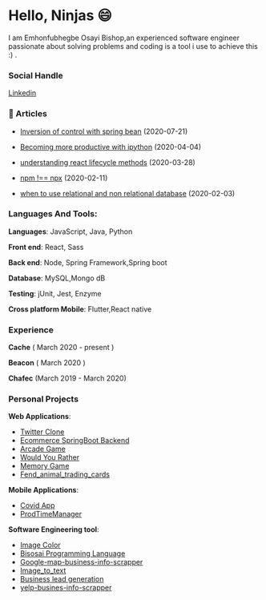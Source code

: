 # Hello, Ninjas  :smile: 

I am Emhonfubhegbe Osayi Bishop,an experienced software engineer passionate about solving problems and coding is a tool i use to achieve this :) .



### Social Handle
[Linkedin](https://www.linkedin.com/in/osayibishop) 



### 📕 Articles
- [Inversion of control with spring bean](https://www.linkedin.com/pulse/inversion-control-spring-beans-osayi-emhonfubhegbe/) (2020-07-21)

- [Becoming more productive with ipython](https://www.linkedin.com/pulse/becoming-more-productive-ipython-bishop-osayi-emhonfubhegbe/) (2020-04-04)

- [understanding react lifecycle methods](https://www.linkedin.com/pulse/understanding-react-lifecycle-methods-bishop-osayi-emhonfubhegbe/) (2020-03-28)

- [npm !== npx](https://www.linkedin.com/pulse/npm-npx-bishop-osayi-emhonfubhegbe/) (2020-02-11)

- [when to use relational and non relational database](https://www.linkedin.com/pulse/when-use-sqlrelational-nosqlnon-relational-database-emhonfubhegbe) (2020-02-03)

  


### Languages And Tools:

__Languages__: JavaScript, Java, Python

__Front end__: React, Sass

__Back end__: Node, Spring Framework,Spring boot

__Database__: MySQL,Mongo dB 

__Testing__: jUnit, Jest, Enzyme

__Cross platform Mobile__: Flutter,React native



### Experience

__Cache__ ( March 2020 - present )

__Beacon__ ( March 2020 )

__Chafec__ (March 2019 - March 2020)

### Personal Projects

__Web Applications__:
- [Twitter Clone](https://github.com/AngularNinjaAvenger/twitter-clone-react) 
- [Ecommerce SpringBoot Backend](https://github.com/AngularNinjaAvenger/ecommerce-SpringBoot-backend)
- [Arcade Game](https://github.com/AngularNinjaAvenger/arcade-game)
- [Would You Rather](https://github.com/AngularNinjaAvenger/would-you-rather)
- [Memory Game](https://github.com/AngularNinjaAvenger/memory-game)
- [Fend_animal_trading_cards](https://github.com/AngularNinjaAvenger/fend_animal_trading_cards)

__Mobile Applications__:
- [Covid App](https://github.com/AngularNinjaAvenger/CovidApp)
- [ProdTimeManager](https://github.com/AngularNinjaAvenger/prodTimeManager)

__Software Engineering tool__:
- [Image Color](https://github.com/AngularNinjaAvenger/Image-colors)
- [Bisosai Programming Language](https://github.com/AngularNinjaAvenger/Bisosai-Programming-Language)
- [Google-map-business-info-scrapper](https://github.com/AngularNinjaAvenger/google-map-business-info-scrapper) 
- [Image_to_text](https://github.com/AngularNinjaAvenger/image_to_text) 
- [Business lead generation](https://github.com/AngularNinjaAvenger/business-lead-generation) 
- [yelp-busines-info-scrapper](https://github.com/AngularNinjaAvenger/yelp-busines-info-scrapper) 
